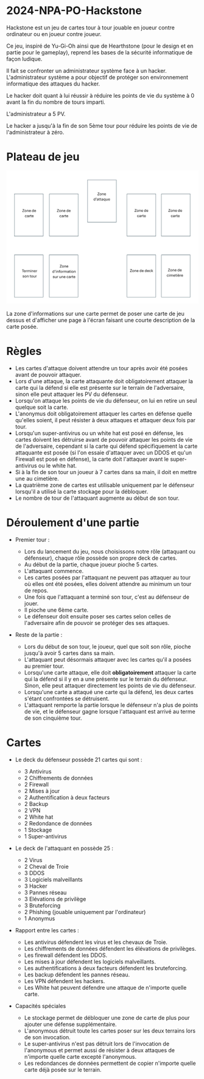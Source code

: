 # 2024-NPA-PO-Hackstone

Hackstone est un jeu de cartes tour à tour jouable en joueur contre ordinateur ou en joueur contre joueur.

Ce jeu, inspiré de Yu-Gi-Oh ainsi que de Hearthstone (pour le design et en partie pour le gameplay), reprend les bases de la sécurité informatique de façon ludique.

Il fait se confronter un administrateur système face à un hacker.
L'administrateur système a pour objectif de protéger son environnement informatique des attaques du hacker.

Le hacker doit quant à lui réussir à réduire les points de vie du système à 0 avant la fin du nombre de tours imparti. 

L'administrateur a 5 PV.

Le hacker a jusqu'à la fin de son 5ème tour pour réduire les points de vie de l'administrateur à zéro.

# Plateau de jeu 
![image du plateau](src/img/Plateau.png)

La zone d'informations sur une carte permet de poser une carte de jeu dessus et d'afficher une page à l'écran faisant une courte description de la carte posée.

# Règles 
* Les cartes d'attaque doivent attendre un tour après avoir été posées avant de pouvoir attaquer.
* Lors d'une attaque, la carte attaquante doit obligatoirement attaquer la carte qui la défend si elle est présente sur le terrain de l'adversaire, sinon elle peut attaquer les PV du défenseur.
* Lorsqu'on attaque les points de vie du défenseur, on lui en retire un seul quelque soit la carte.
* L'anonymus doit obligatoirement attaquer les cartes en défense quelle qu'elles soient, il peut résister à deux attaques et attaquer deux fois par tour.
* Lorsqu'un super-antivirus ou un white hat est posé en défense, les cartes doivent les détruirse avant de pouvoir attaquer les points de vie de l'adversaire, cependant si la carte qui défend spécifiquement la carte attaquante est posée (si l'on essaie d'attaquer avec un DDOS et qu'un Firewall est posé en défense), la carte doit l'attaquer avant le super-antivirus ou le white hat.
* Si à la fin de son tour un joueur à 7 cartes dans sa main, il doit en mettre une au cimetière.
* La quatrième zone de cartes est utilisable uniquement par le défenseur lorsqu'il a utilisé la carte stockage pour la débloquer.
* Le nombre de tour de l'attaquant augmente au début de son tour.

# Déroulement d'une partie 
* Premier tour : 
  - Lors du lancement du jeu, nous choisissons notre rôle (attaquant ou défenseur), chaque rôle possède son propre deck de cartes.
  - Au début de la partie, chaque joueur pioche 5 cartes.
  - L'attaquant commence.
  - Les cartes posées par l'attaquant ne peuvent pas attaquer au tour où elles ont été posées, elles doivent attendre au minimum un tour de repos.
  - Une fois que l'attaquant a terminé son tour, c'est au défenseur de jouer.
  - Il pioche une 6ème carte.
  - Le défenseur doit ensuite poser ses cartes selon celles de l'adversaire afin de pouvoir se protéger des ses attaques.
    
* Reste de la partie :
  - Lors du début de son tour, le joueur, quel que soit son rôle, pioche jusqu'à avoir 5 cartes dans sa main. 
  - L'attaquant peut désormais attaquer avec les cartes qu'il a posées au premier tour.
  - Lorsqu'une carte attaque, elle doit **obligatoirement** attaquer la carte qui la défend si il y en a une présente sur le terrain du défenseur. Sinon, elle peut attaquer directement les points de vie du défenseur.
  - Lorsqu'une carte a attaqué une carte qui la défend, les deux cartes s'étant confrontées se détruisent.
  - L'attaquant remporte la partie lorsque le défenseur n'a plus de points de vie, et le défenseur gagne lorsque l'attaquant est arrivé au terme de son cinquième tour.

# Cartes 
* Le deck du défenseur possède 21 cartes qui sont :
  - 3 Antivirus
  - 2 Chiffrements de données
  - 2 Firewall
  - 2 Mises à jour
  - 2 Authentification à deux facteurs
  - 2 Backup
  - 2 VPN
  - 2 White hat
  - 2 Redondance de données 
  - 1 Stockage
  - 1 Super-antivirus
 
* Le deck de l'attaquant en possède 25 :
  - 2 Virus
  - 2 Cheval de Troie
  - 3 DDOS
  - 3 Logiciels malveillants
  - 3 Hacker
  - 3 Pannes réseau
  - 3 Elévations de privilège
  - 3 Bruteforcing
  - 2 Phishing (jouable uniquement par l'ordinateur)
  - 1 Anonymus

* Rapport entre les cartes :
   - Les antivirus défendent les virus et les chevaux de Troie.
   - Les chiffrements de données défendent les élévations de privilèges.
   - Les firewall défendent les DDOS.
   - Les mises à jour défendent les logiciels malveillants.
   - Les authentifications à deux facteurs défendent les bruteforcing.
   - Les backup défendent les pannes réseau.
   - Les VPN défendent les hackers.
   - Les White hat peuvent défendre une attaque de n'importe quelle carte.
 
* Capacités spéciales
   - Le stockage permet de débloquer une zone de carte de plus pour ajouter une défense supplémentaire.
   - L'anonymous détruit toute les cartes poser sur les deux terrains lors de son invocation.
   - Le super-antivirus n'est pas détruit lors de l'invocation de l'anonymous et permet aussi de résister à deux attaques de n'importe quelle carte excepté l'anonymous.
   - Les redondances de données permettent de copier n'importe quelle carte déjà posée sur le terrain.
